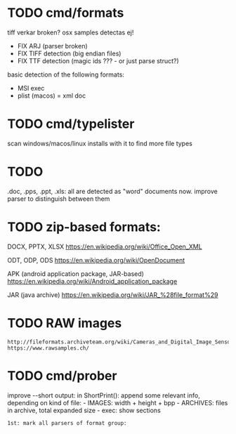 # TODO cmd/formats


tiff verkar broken? osx samples detectas ej!



* FIX  ARJ (parser broken)
* FIX TIFF detection (big endian files)
* FIX TTF detection (magic ids ??? - or just parse struct?)



basic detection of the following formats:
  - MSI exec
  - plist (macos)  = xml doc



# TODO cmd/typelister

scan windows/macos/linux installs with it to find more file types



# TODO
.doc, .pps, .ppt, .xls: all are detected as "word" documents now.
    improve parser to distinguish between them


# TODO zip-based formats:

DOCX, PPTX, XLSX
    https://en.wikipedia.org/wiki/Office_Open_XML

ODT, ODP, ODS
    https://en.wikipedia.org/wiki/OpenDocument

APK (android application package, JAR-based)
    https://en.wikipedia.org/wiki/Android_application_package

JAR (java archive)
    https://en.wikipedia.org/wiki/JAR_%28file_format%29

# TODO RAW images
    http://fileformats.archiveteam.org/wiki/Cameras_and_Digital_Image_Sensors
    https://www.rawsamples.ch/

# TODO cmd/prober

  improve --short output:
  in ShortPrint():
      append some relevant info, depending on kind of file:
        - IMAGES: width + height + bpp
        - ARCHIVES: files in archive, total expanded size
        - exec: show sections

    1st: mark all parsers of format group:
